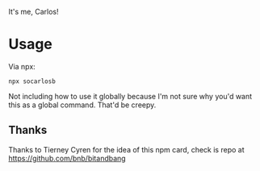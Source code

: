It's me, Carlos!

# Usage

Via npx:

```
npx socarlosb
```

Not including how to use it globally because I'm not sure why you'd want this as a global command. That'd be creepy.

## Thanks

Thanks to Tierney Cyren <bnb> for the idea of this npm card, check is repo at https://github.com/bnb/bitandbang
